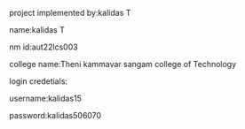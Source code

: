 project implemented by:kalidas T 

name:kalidas T

nm id:aut22lcs003

college name:Theni kammavar sangam college of Technology

login credetials:

username:kalidas15

password:kalidas506070
